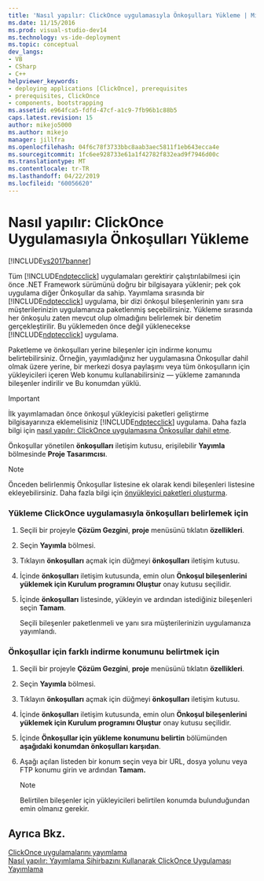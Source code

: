 ```yaml
---
title: 'Nasıl yapılır: ClickOnce uygulamasıyla Önkoşulları Yükleme | Microsoft Docs'
ms.date: 11/15/2016
ms.prod: visual-studio-dev14
ms.technology: vs-ide-deployment
ms.topic: conceptual
dev_langs:
- VB
- CSharp
- C++
helpviewer_keywords:
- deploying applications [ClickOnce], prerequisites
- prerequisites, ClickOnce
- components, bootstrapping
ms.assetid: e964fca5-fdfd-47cf-a1c9-7fb96b1c88b5
caps.latest.revision: 15
author: mikejo5000
ms.author: mikejo
manager: jillfra
ms.openlocfilehash: 04f6c78f3733bbc8aab3aec5811f1eb643ecca4e
ms.sourcegitcommit: 1fc6ee928733e61a1f42782f832ead9f7946d00c
ms.translationtype: MT
ms.contentlocale: tr-TR
ms.lasthandoff: 04/22/2019
ms.locfileid: "60056620"
---
```

# <a name="how-to-install-prerequisites-with-a-clickonce-application"></a>Nasıl yapılır: ClickOnce Uygulamasıyla Önkoşulları Yükleme
[!INCLUDE[vs2017banner](../includes/vs2017banner.md)]

Tüm [!INCLUDE[ndptecclick](../includes/ndptecclick-md.md)] uygulamaları gerektirir çalıştırılabilmesi için önce .NET Framework sürümünü doğru bir bilgisayara yüklenir; pek çok uygulama diğer Önkoşullar da sahip. Yayımlama sırasında bir [!INCLUDE[ndptecclick](../includes/ndptecclick-md.md)] uygulama, bir dizi önkoşul bileşenlerinin yanı sıra müşterilerinizin uygulamanıza paketlenmiş seçebilirsiniz. Yükleme sırasında her önkoşulu zaten mevcut olup olmadığını belirlemek bir denetim gerçekleştirilir. Bu yüklemeden önce değil yüklenecekse [!INCLUDE[ndptecclick](../includes/ndptecclick-md.md)] uygulama.  
  
 Paketleme ve önkoşulları yerine bileşenler için indirme konumu belirtebilirsiniz. Örneğin, yayımladığınız her uygulamasına Önkoşullar dahil olmak üzere yerine, bir merkezi dosya paylaşımı veya tüm önkoşulların için yükleyicileri içeren Web konumu kullanabilirsiniz — yükleme zamanında bileşenler indirilir ve Bu konumdan yüklü.  
  
> [!IMPORTANT]
>  İlk yayımlamadan önce önkoşul yükleyicisi paketleri geliştirme bilgisayarınıza eklemelisiniz [!INCLUDE[ndptecclick](../includes/ndptecclick-md.md)] uygulama. Daha fazla bilgi için [nasıl yapılır: ClickOnce uygulamasına Önkoşullar dahil etme](../deployment/how-to-include-prerequisites-with-a-clickonce-application.md).  
  
 Önkoşullar yönetilen **önkoşulları** iletişim kutusu, erişilebilir **Yayımla** bölmesinde **Proje Tasarımcısı**.  
  
> [!NOTE]
>  Önceden belirlenmiş Önkoşullar listesine ek olarak kendi bileşenleri listesine ekleyebilirsiniz. Daha fazla bilgi için [önyükleyici paketleri oluşturma](../deployment/creating-bootstrapper-packages.md).  
  
### <a name="to-specify-prerequisites-to-install-with-a-clickonce-application"></a>Yükleme ClickOnce uygulamasıyla önkoşulları belirlemek için  
  
1. Seçili bir projeyle **Çözüm Gezgini**, **proje** menüsünü tıklatın **özellikleri**.  
  
2. Seçin **Yayımla** bölmesi.  
  
3. Tıklayın **önkoşulları** açmak için düğmeyi **önkoşulları** iletişim kutusu.  
  
4. İçinde **önkoşulları** iletişim kutusunda, emin olun **Önkoşul bileşenlerini yüklemek için Kurulum programını Oluştur** onay kutusu seçilidir.  
  
5. İçinde **önkoşulları** listesinde, yükleyin ve ardından istediğiniz bileşenleri seçin **Tamam**.  
  
     Seçili bileşenler paketlenmeli ve yanı sıra müşterilerinizin uygulamanıza yayımlandı.  
  
### <a name="to-specify-a-different-download-location-for-prerequisites"></a>Önkoşullar için farklı indirme konumunu belirtmek için  
  
1. Seçili bir projeyle **Çözüm Gezgini**, **proje** menüsünü tıklatın **özellikleri**.  
  
2. Seçin **Yayımla** bölmesi.  
  
3. Tıklayın **önkoşulları** açmak için düğmeyi **önkoşulları** iletişim kutusu.  
  
4. İçinde **önkoşulları** iletişim kutusunda, emin olun **Önkoşul bileşenlerini yüklemek için Kurulum programını Oluştur** onay kutusu seçilidir.  
  
5. İçinde **Önkoşullar için yükleme konumunu belirtin** bölümünden **aşağıdaki konumdan önkoşulları karşıdan**.  
  
6. Aşağı açılan listeden bir konum seçin veya bir URL, dosya yolunu veya FTP konumu girin ve ardından **Tamam.**  
  
    > [!NOTE]
    >  Belirtilen bileşenler için yükleyicileri belirtilen konumda bulunduğundan emin olmanız gerekir.  
  
## <a name="see-also"></a>Ayrıca Bkz.  
 [ClickOnce uygulamalarını yayımlama](../deployment/publishing-clickonce-applications.md)   
 [Nasıl yapılır: Yayımlama Sihirbazını Kullanarak ClickOnce Uygulaması Yayımlama](../deployment/how-to-publish-a-clickonce-application-using-the-publish-wizard.md)
